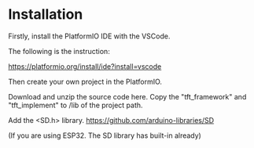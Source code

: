 # Installation

Firstly, install the PlatformIO IDE with the VSCode.

The following is the instruction:

https://platformio.org/install/ide?install=vscode

Then create your own project in the PlatformIO.

Download and unzip the source code here. Copy the "tft_framework" and "tft_implement" to /lib of the project path.

Add the <SD.h> library. https://github.com/arduino-libraries/SD

(If you are using ESP32. The SD library has built-in already)
